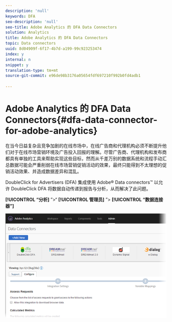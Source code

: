 ```yaml
---
description: 'null'
keywords: DFA
seo-description: 'null'
seo-title: Adobe Analytics 的 DFA Data Connectors
solution: Analytics
title: Adobe Analytics 的 DFA Data Connectors
topic: Data connectors
uuid: 8d04909f-6f17-4b7d-a199-99c923253474
index: y
internal: n
snippet: y
translation-type: tm+mt
source-git-commit: e96de98b3176a05654fdf697210f992b0fd4adb1

---
```



# Adobe Analytics 的 DFA Data Connectors{#dfa-data-connector-for-adobe-analytics}

在当今日益复杂且竞争加剧的在线市场中，在线广告商和代理机构必须不断提升他们对于在线市场营销环境及广告投入回报的理解。尽管广告商、代理机构和发布商都具有单独的工具来帮助实现这些目标，然而从千差万别的数据系统和流程手动汇总数据可能会严重削弱在线市场营销促销活动的效果，最终只能得到不太理想的促销活动效果、并造成数据差异和混乱。

DoubleClick for Advertisers (DFA) 集成使用 Adobe® Data connectors™ 以允许 DoubleClick DFA 将数据自动传递到报告与分析，从而解决了此问题。

**[!UICONTROL “分析]** ”&gt;“ **[!UICONTROL 管理员]** ”&gt; **[!UICONTROL “数据连接器”]**

![](assets/data-connectors-home.png)

